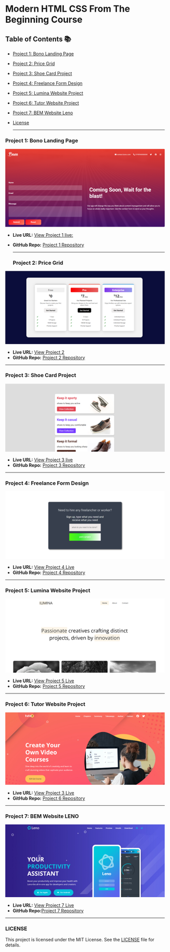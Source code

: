 # Modern HTML CSS From The Beginning Course 



## Table of Contents 📚

- [Project 1: Bono Landing Page](#project-1-bono-landing-page)
- [Project 2: Price Grid](#project-2-price-grid)
- [Project 3: Shoe Card Project](#project-3-shoe-card)
- [Project 4: Freelance Form Design](#project-4-freelance-form) 
- [Project 5: Lumina Website Project](#project-5-lumina-website)
- [Project 6: Tutor Website Project](#project-6-tutor-website)
- [Project 7: BEM Website Leno](#project-7-bem-website-leno)

- [License](#license)


  ------
 


### Project 1: Bono Landing Page
![Screenshot](image-ss/Bono%20landing%20page.png)

- **Live URL:**  [View Project 1 live:](https://landing-page-d.netlify.app/)
- **GitHub Repo:** [Project 1 Repository](https://github.com/S-nakib30/website-project/tree/5eccf1a3cb51a4690c49683893be26d22df2ffb4/landing_page-project)


  ------
  ### Project 2:  Price Grid
![Screenshot](https://github.com/S-nakib30/website-project/blob/49ca61b0edaa4d31ec753584d7b9ec579ffb538b/image-ss/pricegrid.png)
- **Live URL:** [View Project 2](https://price-grid-demo.netlify.app/)
- **GitHub Repo:** [Project 2 Repository](https://github.com/S-nakib30/website-project/tree/5eccf1a3cb51a4690c49683893be26d22df2ffb4/price-grid)
------

 ### Project 3:  Shoe Card Project
![Screenshot](https://github.com/S-nakib30/website-project/blob/2cb1bc2deeb28ea7d048b5830b6214041bda08e3/image-ss/shoecard.png)
- **Live URL:** [View Project 3 live](https://shoe-card-demo.netlify.app/)
- **GitHub Repo:** [Project 3 Repository](https://github.com/S-nakib30/website-project/tree/5eccf1a3cb51a4690c49683893be26d22df2ffb4/shoe-card-project)
------

### Project 4:  Freelance Form Design
![Screenshot](https://github.com/S-nakib30/website-project/blob/2cb1bc2deeb28ea7d048b5830b6214041bda08e3/image-ss/freelanch%20form.png)
- **Live URL:** [View Project 4 Live](https://freelance-form-mini.netlify.app/)
- **GitHub Repo:** [Project 4 Repository](https://github.com/S-nakib30/website-project/tree/5eccf1a3cb51a4690c49683893be26d22df2ffb4/freelance-form-mini)
------


### Project 5: Lumina Website Project
![Screenshot](https://github.com/S-nakib30/website-project/blob/e204b6d3fe4d8f99150c03e0dcbd3189bb6a7538/image-ss/lumina_f.png)
- **Live URL:** [View Project 5 Live]( https://lumina-website-showcasing.netlify.app/)
- **GitHub Repo:** [Project 5 Repository](https://github.com/S-nakib30/website-project/tree/5eccf1a3cb51a4690c49683893be26d22df2ffb4/lumina_website-project)
------


### Project 6: Tutor Website Project
![Screenshot](https://github.com/S-nakib30/website-project/blob/e204b6d3fe4d8f99150c03e0dcbd3189bb6a7538/image-ss/tutor_f.png)
- **Live URL:** [View Project 3 Live]( https://tutor-website-showcasing.netlify.app/)
- **GitHub Repo:** [Project 6 Repository](https://github.com/S-nakib30/website-project/tree/5eccf1a3cb51a4690c49683893be26d22df2ffb4/Tutor_website-project)
------

### Project 7: BEM Website LENO
![Screenshot](https://github.com/S-nakib30/website-project/blob/e204b6d3fe4d8f99150c03e0dcbd3189bb6a7538/image-ss/leno_f.png)
- **Live URL:** [View Project 7 Live]( https://leno-project-showcase.netlify.app/details)
- **GitHub Repo:**[Project 7 Repository](https://github.com/S-nakib30/website-project/tree/388b809092d81a742a6f1f169ebe9ec40abca46d/leno-website-project)
------

### LICENSE
This project is licensed under the MIT License. See the [LICENSE](https://github.com/S-nakib30/website-project/blob/50aa49a9c0e567ce92636e5804aed301849d386b/LICENSE) file for details.

